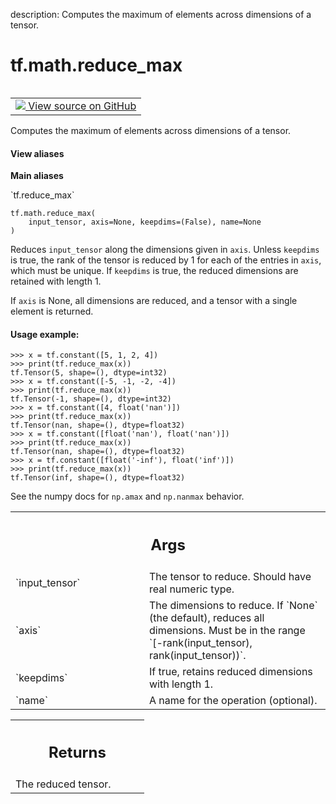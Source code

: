 description: Computes the maximum of elements across dimensions of a tensor.

<div itemscope itemtype="http://developers.google.com/ReferenceObject">
<meta itemprop="name" content="tf.math.reduce_max" />
<meta itemprop="path" content="Stable" />
</div>

# tf.math.reduce_max

<!-- Insert buttons and diff -->

<table class="tfo-notebook-buttons tfo-api nocontent" align="left">
<td>
  <a target="_blank" href="https://github.com/tensorflow/tensorflow/blob/r2.4/tensorflow/python/ops/math_ops.py#L2701-L2746">
    <img src="https://www.tensorflow.org/images/GitHub-Mark-32px.png" />
    View source on GitHub
  </a>
</td>
</table>



Computes the maximum of elements across dimensions of a tensor.

<section class="expandable">
  <h4 class="showalways">View aliases</h4>
  <p>
<b>Main aliases</b>
<p>`tf.reduce_max`</p>
</p>
</section>

<pre class="devsite-click-to-copy prettyprint lang-py tfo-signature-link">
<code>tf.math.reduce_max(
    input_tensor, axis=None, keepdims=(False), name=None
)
</code></pre>



<!-- Placeholder for "Used in" -->

Reduces `input_tensor` along the dimensions given in `axis`.
Unless `keepdims` is true, the rank of the tensor is reduced by 1 for each
of the entries in `axis`, which must be unique. If `keepdims` is true, the
reduced dimensions are retained with length 1.

If `axis` is None, all dimensions are reduced, and a
tensor with a single element is returned.

#### Usage example:



```
>>> x = tf.constant([5, 1, 2, 4])
>>> print(tf.reduce_max(x))
tf.Tensor(5, shape=(), dtype=int32)
>>> x = tf.constant([-5, -1, -2, -4])
>>> print(tf.reduce_max(x))
tf.Tensor(-1, shape=(), dtype=int32)
>>> x = tf.constant([4, float('nan')])
>>> print(tf.reduce_max(x))
tf.Tensor(nan, shape=(), dtype=float32)
>>> x = tf.constant([float('nan'), float('nan')])
>>> print(tf.reduce_max(x))
tf.Tensor(nan, shape=(), dtype=float32)
>>> x = tf.constant([float('-inf'), float('inf')])
>>> print(tf.reduce_max(x))
tf.Tensor(inf, shape=(), dtype=float32)
```

See the numpy docs for `np.amax` and `np.nanmax` behavior.

<!-- Tabular view -->
 <table class="responsive fixed orange">
<colgroup><col width="214px"><col></colgroup>
<tr><th colspan="2"><h2 class="add-link">Args</h2></th></tr>

<tr>
<td>
`input_tensor`
</td>
<td>
The tensor to reduce. Should have real numeric type.
</td>
</tr><tr>
<td>
`axis`
</td>
<td>
The dimensions to reduce. If `None` (the default), reduces all
dimensions. Must be in the range `[-rank(input_tensor),
rank(input_tensor))`.
</td>
</tr><tr>
<td>
`keepdims`
</td>
<td>
If true, retains reduced dimensions with length 1.
</td>
</tr><tr>
<td>
`name`
</td>
<td>
A name for the operation (optional).
</td>
</tr>
</table>



<!-- Tabular view -->
 <table class="responsive fixed orange">
<colgroup><col width="214px"><col></colgroup>
<tr><th colspan="2"><h2 class="add-link">Returns</h2></th></tr>
<tr class="alt">
<td colspan="2">
The reduced tensor.
</td>
</tr>

</table>

